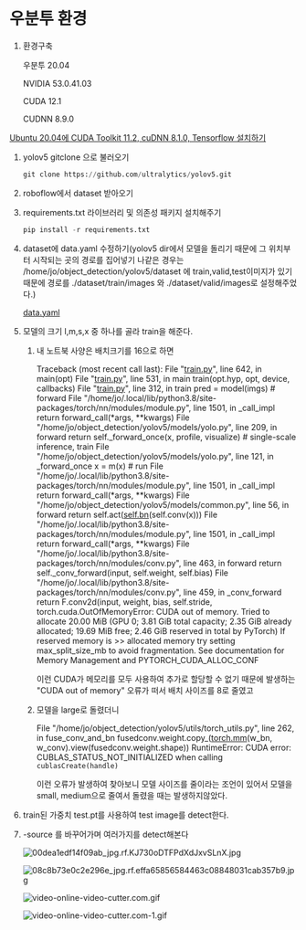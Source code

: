 # 우분투 환경

1. 환경구축
    
    우분투 20.04
    
    NVIDIA 53.0.41.03
    
    CUDA 12.1
    
    CUDNN 8.9.0
    

[Ubuntu 20.04에 CUDA Toolkit 11.2, cuDNN 8.1.0, Tensorflow 설치하기](https://webnautes.tistory.com/1428)

1. yolov5 gitclone 으로 불러오기
    
    ```python
    git clone https://github.com/ultralytics/yolov5.git
    ```
    
2. roboflow에서 dataset 받아오기
3. requirements.txt 라이브러리 및 의존성 패키지 설치해주기
    
    ```python
    pip install -r requirements.txt
    ```
    
4. dataset에 data.yaml 수정하기(yolov5 dir에서 모델을 돌리기 때문에 그 위치부터 시작되는 곳의 경로를 집어넣기 나같은 경우는 /home/jo/object_detection/yolov5/dataset 에 train,valid,test이미지가 있기 때문에 경로를 ./dataset/train/images 와 ./dataset/valid/images로 설정해주었다.)
    
    [data.yaml](%E1%84%8B%E1%85%AE%E1%84%87%E1%85%AE%E1%86%AB%E1%84%90%E1%85%AE%20%E1%84%92%E1%85%AA%E1%86%AB%E1%84%80%E1%85%A7%E1%86%BC%20243103949be34856ae0af5c46459864d/data.yaml)
    
5. 모델의 크기 l,m,s,x 중 하나를 골라 train을 해준다. 
    1. 내 노트북 사양은 배치크기를 16으로 하면  
        
        Traceback (most recent call last):
        File "[train.py](http://train.py/)", line 642, in <module>
        main(opt)
        File "[train.py](http://train.py/)", line 531, in main
        train(opt.hyp, opt, device, callbacks)
        File "[train.py](http://train.py/)", line 312, in train
        pred = model(imgs)  # forward
        File "/home/jo/.local/lib/python3.8/site-packages/torch/nn/modules/module.py", line 1501, in _call_impl
        return forward_call(*args, **kwargs)
        File "/home/jo/object_detection/yolov5/models/yolo.py", line 209, in forward
        return self._forward_once(x, profile, visualize)  # single-scale inference, train
        File "/home/jo/object_detection/yolov5/models/yolo.py", line 121, in _forward_once
        x = m(x)  # run
        File "/home/jo/.local/lib/python3.8/site-packages/torch/nn/modules/module.py", line 1501, in _call_impl
        return forward_call(*args, **kwargs)
        File "/home/jo/object_detection/yolov5/models/common.py", line 56, in forward
        return self.act([self.bn](http://self.bn/)(self.conv(x)))
        File "/home/jo/.local/lib/python3.8/site-packages/torch/nn/modules/module.py", line 1501, in _call_impl
        return forward_call(*args, **kwargs)
        File "/home/jo/.local/lib/python3.8/site-packages/torch/nn/modules/conv.py", line 463, in forward
        return self._conv_forward(input, self.weight, self.bias)
        File "/home/jo/.local/lib/python3.8/site-packages/torch/nn/modules/conv.py", line 459, in _conv_forward
        return F.conv2d(input, weight, bias, self.stride,
        torch.cuda.OutOfMemoryError: CUDA out of memory. Tried to allocate 20.00 MiB (GPU 0; 3.81 GiB total capacity; 2.35 GiB already allocated; 19.69 MiB free; 2.46 GiB reserved in total by PyTorch) If reserved memory is >> allocated memory try setting max_split_size_mb to avoid fragmentation.  See documentation for Memory Management and PYTORCH_CUDA_ALLOC_CONF
        
        이런 CUDA가 메모리를 모두 사용하여 추가로 할당할 수 없기 때문에 발생하는 "CUDA out of memory" 오류가 떠서 배치 사이즈를 8로 줄였고 
        
    2. 모델을 large로 돌렸더니 
        
        File "/home/jo/object_detection/yolov5/utils/torch_utils.py", line 262, in fuse_conv_and_bn fusedconv.weight.copy_([torch.mm](http://torch.mm/)(w_bn, w_conv).view(fusedconv.weight.shape)) RuntimeError: CUDA error: CUBLAS_STATUS_NOT_INITIALIZED when calling `cublasCreate(handle)`
        
        이런 오류가 발생하여 찾아보니 모델 사이즈를 줄이라는 조언이 있어서 모델을 small, medium으로 줄여서 돌렸을 때는 발생하지않았다.
        
    
6. train된 가중치 test.pt를 사용하여 test image를 detect한다.
7. -source 를 바꾸어가며 여러가지를 detect해본다
    
    
    ![00dea1edf14f09ab_jpg.rf.KJ730oDTFPdXdJxvSLnX.jpg](%E1%84%8B%E1%85%AE%E1%84%87%E1%85%AE%E1%86%AB%E1%84%90%E1%85%AE%20%E1%84%92%E1%85%AA%E1%86%AB%E1%84%80%E1%85%A7%E1%86%BC%20243103949be34856ae0af5c46459864d/00dea1edf14f09ab_jpg.rf.KJ730oDTFPdXdJxvSLnX.jpg)
    
    ![08c8b73e0c2e296e_jpg.rf.effa65856584463c08848031cab357b9.jpg](%E1%84%8B%E1%85%AE%E1%84%87%E1%85%AE%E1%86%AB%E1%84%90%E1%85%AE%20%E1%84%92%E1%85%AA%E1%86%AB%E1%84%80%E1%85%A7%E1%86%BC%20243103949be34856ae0af5c46459864d/08c8b73e0c2e296e_jpg.rf.effa65856584463c08848031cab357b9.jpg)
    
    ![video-_online-video-cutter.com_.gif](%E1%84%8B%E1%85%AE%E1%84%87%E1%85%AE%E1%86%AB%E1%84%90%E1%85%AE%20%E1%84%92%E1%85%AA%E1%86%AB%E1%84%80%E1%85%A7%E1%86%BC%20243103949be34856ae0af5c46459864d/video-_online-video-cutter.com_.gif)
    
    ![video-_online-video-cutter.com_-_1_.gif](%E1%84%8B%E1%85%AE%E1%84%87%E1%85%AE%E1%86%AB%E1%84%90%E1%85%AE%20%E1%84%92%E1%85%AA%E1%86%AB%E1%84%80%E1%85%A7%E1%86%BC%20243103949be34856ae0af5c46459864d/video-_online-video-cutter.com_-_1_.gif)